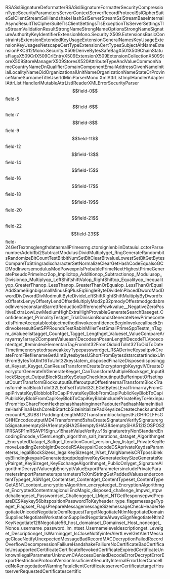 RSASslSignatureDeformatter RSASslSignatureFormatter SecurityCompressionType SecurityParameters ServerContext ServerRecordProtocol SslCipherSuite SslClientStream SslHandshakeHash SslServerStream SslStreamBase InternalAsyncResult TlsCipherSuite TlsClientSettings TlsException TlsServerSettings TlsStream ValidationResult StrongName StrongNameOptions StrongNameSignature AuthorityKeyIdentifierExtension Mono.Security.X509.Extensions BasicConstraintsExtension ExtendedKeyUsageExtension GeneralNames KeyUsageExtension KeyUsages NetscapeCertTypeExtension CertTypes SubjectAltNameExtension PKCS12 Mono.Security.X509 DeriveBytes SafeBag X501 X509ChainStatusFlags X509Crl X509CrlEntry X509Extension X509ExtensionCollection X509Store X509StoreManager X509Stores X520 AttributeTypeAndValue CommonName CountryName DnQualifier DomainComponent EmailAddress GivenName Initial LocalityName Oid OrganizationalUnitName OrganizationName StateOrProvinceName Surname Title UserId MiniParser Mono.Xml AttrListImpl HandlerAdapter IAttrList IHandler IMutableAttrList IReader XMLError SecurityParser $$field-0 $$field-5 $$field-6 $$field-7 $$field-8 $$field-9 $$field-11 $$field-12 $$field-13 $$field-14 $$field-15 $$field-16 $$field-17 $$field-18 $$field-19 $$field-20 $$field-21 $$field-22 $$field-23 $$field-24 GetText msg length data smallPrimes rng .ctor sign len bi inData ui ul .cctor Parse number Add bi1 bi2 Subtract Modulus i Divid Multiply get_Rng GenerateRandom bits Randomize BitCount TestBit bitNum SetBit ClearBit value LowestSetBit GetBytes Compare ToString radix characterSet Normalize Clear GetHashCode Equals o GCD ModInverse modulus ModPow exp n IsProbablePrime NextHighestPrime GeneratePseudoPrime Incr2 op_Implicit op_Addition op_Subtraction op_Modulus op_Division op_Multiply op_LeftShift shiftVal op_RightShift op_Equality op_Inequality op_GreaterThan op_LessThan op_GreaterThanOrEqual op_LessThanOrEqual AddSameSign big small MinusEq PlusEq SingleByteDivideInPlace d DwordMod DwordDiv DwordDivMod multiByteDivide LeftShift RightShift MultiplyByDword f x xOffset xLen y yOffset yLen dOffset MultiplyMod2p32pmod yOffest mod gcd a b modInverse constant BarrettReduction Difference Pow k value__ Negative Zero Positive ExtraLow Low Medium High ExtraHigh Provable GenerateSearchBase get_Confidence get_PrimalityTest get_TrialDivisionBounds GenerateNewPrime context IsPrimeAcceptable object method Invoke confidence BeginInvoke callback EndInvoke result GetSPPRounds Test RabinMillerTest SmallPrimeSppTest m_nTag m_aValue elist tag get_Count get_Tag get_Length get_Value set_Value CompareArray array1 array2 CompareValue asn1 Decode anPos anLength DecodeTLV pos content get_Item index Element anTag FromInt32 FromOid oid ToInt32 ToOid ToDateTime time encrypted rsa weak keyType password get_RSA DeriveKey salt pvk CreateFromFile filename GetUIntBytes bytes UShortFromBytes dst src startIndex UIntFromBytes ToUInt16 ToUInt32 key state m_disposed Finalize Dispose disposing get_Key set_Key get_CanReuseTransform CreateEncryptor rgbKey rgvIV CreateDecryptor GenerateIV GenerateKey get_CanTransformMultipleBlocks get_InputBlockSize get_OutputBlockSize KeySetup CheckInput inputBuffer inputOffset inputCount TransformBlock outputBuffer outputOffset InternalTransformBlock TransformFinalBlock ToInt32LE offset ToUInt32LE GetBytesLE val Trim array FromCapiPrivateKeyBlob blob ToCapiPrivateKeyBlob FromCapiPublicKeyBlob ToCapiPublicKeyBlob FromCapiKeyBlob ToCapiKeyBlob includePrivateKey ToHex input FromHexChar c FromHex hex hash hashing innerPad outerPad hashName Initialize HashFinal HashCore ibStart cbSize initializePad Key size Create checksum buffer count PI_SUBST Padding nLength MD2Transform block digest F z G H ROL FF s GG HH Encode output MD4Transform md5 sha CreateSignature VerifySignature rgbSignature emptySHA1 emptySHA256 emptySHA384 emptySHA512 I2OSP OS2IP RSASP1 m RSAVP1 Sign_v15 hashValue Verify_v15 signature tryNonStandardEncoding Encode_v15 emLength _algorithm _salt _iterations _data get_Algorithm get_EncryptedData get_Salt get_IterationCount _version _key _list get_PrivateKey RemoveLeadingZero bigInt DecodeRSA keypair DecodeDSA privateKey dsaParameters s_legalBlockSizes s_legalKeySizes get_IV set_IV algName isCRTpossible keyBlinding keypairGenerated p q dp dq qInv e KeyGenerated keySize GenerateKeyPair get_KeySize get_KeyExchangeAlgorithm get_PublicOnly get_SignatureAlgorithm DecryptValue rgb EncryptValue ExportParameters includePrivateParameters ImportParameters parameters ToXmlString GetPaddedValue sender contentType get_ASN1 get_Content set_Content get_ContentType set_ContentType GetASN1 _content _encryptionAlgorithm _encrypted get_EncryptionAlgorithm get_EncryptedContent magic nullEncMagic _disposed _challenge _lmpwd _ntpwd challenge set_Password set_Challenge get_LM get_NT GetResponse pwd PrepareDESKey key56bits position PasswordToKey header _type _flags messageType get_Flags set_Flags PrepareMessage messageSize message CheckHeader NegotiateUnicode NegotiateOem RequestTarget NegotiateNtlm NegotiateDomainSupplied NegotiateWorkstationSupplied NegotiateAlwaysSign NegotiateNtlm2Key Negotiate128 Negotiate56 _host _domain set_Domain set_Host _nonce get_Nonce _username _password _lm _nt set_Username level description get_Level get_Description get_IsWarning get_IsCloseNotify inferAlertLevel GetAlertMessage CloseNotify UnexpectedMessage BadRecordMAC DecryptionFailed RecordOverflow DecompressionFailiure HandshakeFailiure NoCertificate BadCertificate UnsupportedCertificate CertificateRevoked CertificateExpired CertificateUnknown IlegalParameter UnknownCA AccessDenied DecodeError DecryptError ExportRestriction ProtocolVersion InsuficientSecurity InternalError UserCancelled NoRenegotiation Warning Fatal clientCertificates serverCertificate targetHost serverRequestedCertificates certific